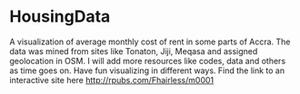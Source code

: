 # HousingData
A visualization of average monthly cost of rent in some parts of Accra. The data was mined from sites like Tonaton, Jiji, Meqasa and assigned geolocation in OSM. I will add more resources like codes, data and others as time goes on. Have fun visualizing in different ways.
Find the link to an interactive site here http://rpubs.com/Fhairless/m0001
